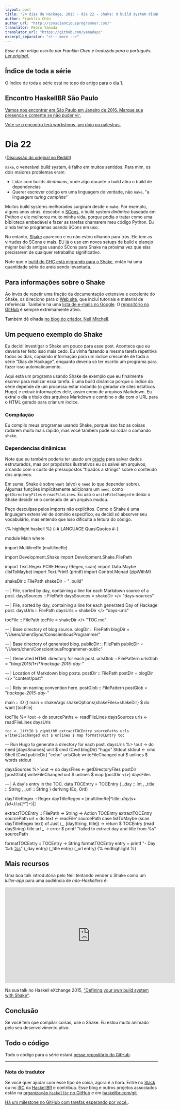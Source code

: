 ```yaml
---
layout: post
title: "24 dias de Hackage, 2015 - dia 22 - Shake: O build system dinâmico"
author: Franklin Chen
author_url: "http://conscientiousprogrammer.com/"
translator: Pedro Yamada
translator_url: "https://github.com/yamadapc"
excerpt_separator: "<!-- more -->"
---
```

_Esse é um artigo escrito por Franklin Chen e traduzido para o português.
[Ler original.](http://conscientiousprogrammer.com/blog/2015/12/22/24-days-of-hackage-2015-day-22-shake-the-dynamic-build-system/)_

## Índice de toda a série
O índice de toda a série está no topo do artigo para o [dia 1](/2015/12/08/aperitivos-de-haskell-24-dias-de-hackage-2015-dia-1-introducao-e-stack.html).

## Encontro HaskellBR São Paulo
[Vamos nos encontrar em São Paulo em Janeiro de 2016. Marque sua presença e comente se não puder vir.](http://www.meetup.com/haskellbr-sp/events/227526368/)

[Vote se o encontro terá workshops, um dojo ou palestras.](https://plus.google.com/+DanielYokomizo/posts/bM1C5HRLcR4)

# Dia 22
([Discussão do original no Reddit](https://www.reddit.com/r/haskell/comments/3xu80o/24_days_of_hackage_2015_day_22_shake_the_dynamic/))

`make`, o venerável build system, é falho em muitos sentidos. Para mim,
os dois maiores problemas eram:

- Lidar com builds *dinâmicas*, onde algo durante o build atira o build de
  dependencias
- Querer escrever código em uma linguagem de verdade, não
  `make`, "a linguagem _turing complete_"

Muitos build systems melhorados surgiram desde o `make`. Por exemplo, alguns
anos atrás, descobri o [SCons](http://www.scons.org/), o build system
*dinâmico* baseado em Python e ele melhorou muito minha vida, porque podia o
tratar como uma biblioteca embedável e fazer as tarefas chamarem meu código
Python. Eu ainda tenho programas usando SCons em uso.

<!-- more -->

No entanto, [Shake](http://shakebuild.com/) apareceu e eu não estou olhando
para trás. Ele tem as virtudes do SCons e mais. EU já o uso em novos setups de
build e planejo migrar builds antigas usando SCons para Shake na próxima vez
que elas precisarem de qualquer retrabalho significativo.

Note que o
[build do GHC está migrando para o Shake](https://ghc.haskell.org/trac/ghc/wiki/Building/Shake),
então há uma quantidade séria de areia sendo levantada.

## Para informações sobre o Shake

Ao invés de repetir uma fração da documentação extensiva e excelente do Shake,
os direciono para o
[Web site](http://shakebuild.com/), que incluí tutoriais e material de
referência. Também há uma
[lista de e-mails no Google](https://groups.google.com/forum/?fromgroups#!forum/shake-build-system).
O [repositório no GitHub](https://github.com/ndmitchell/shake)
é sempre extremamente ativo.

Também dê olhada
[no blog do criador, Neil Mitchell](http://neilmitchell.blogspot.com/).

## Um pequeno exemplo do Shake
Eu decidi investigar o Shake um pouco para esse post. Acontece que eu deveria
ter feito isso mais cedo. Eu vinha fazendo a mesma tarefa repetitiva todos os
dias, copiando informação para um índice crescente de toda a série "Dias de
Hackage", enquanto deveria só ter escrito um programa para fazer isso
automaticamente.

Aqui está um programa usando Shake de exemplo que eu finalmente escrevi para
realizar essa tarefa. É uma build dinâmica porque o índice da série depende de
um processo estar rodando (o gerador de sites estáticos Hugo) e extrair
informações dele, assim como de arquivos Markdown. Eu extraí o dia e título dos
arquivos Markdown e combino o dia com o URL para o HTML gerado para criar um
índice.

### Compilação
Eu compilo meus programas usando Shake, porque isso faz as coisas rodarem muito
mais rápido, mas você também pode só rodar o comando `shake`.

### Dependencias dinâmicas
Note que eu também poderia ter usado um
[oracle](https://hackage.haskell.org/package/shake-0.15.5/docs/Development-Shake.html#g:11)
para salvar dados estruturados, mas por propósitos ilustrativos eu os salvei em
arquivos, arcando com o custo de pressupostos "tipados a strings" sobre o
conteúdo dos arquivos.

Em suma, Shake é sobre `want` (alvo) e `need` (o que depender sobre). Algumas
funções implícitamente adicionam um `need`, como `getDirectoryFiles` e
`readFileLines`. Eu uso o `writeFileChanged` e deixo o Shake decidir se o
conteúdo de um arquivo mudou.

Peço desculpas pelos imports não explícitos. Como o Shake é uma linguagem
extensível de domínio específico, eu decidi só absorver seu vocabulário, mas
entendo que isso dificulta a leitura do código.

{% highlight haskell %}
{-# LANGUAGE QuasiQuotes #-}

module Main where

import MultilineRe (multilineRe)

import Development.Shake
import Development.Shake.FilePath

import Text.Regex.PCRE.Heavy (Regex, scan)
import Data.Maybe (listToMaybe)
import Text.Printf (printf)
import Control.Monad (zipWithM)

shakeDir :: FilePath
shakeDir = "_build"

-- | File, sorted by day, containing a line for each Markdown source of a post.
daysSources :: FilePath
daysSources = shakeDir </> "days-sources"

-- | File, sorted by day, containing a line for each generated Day of Hackage post.
daysUrls :: FilePath
daysUrls = shakeDir </> "days-urls"

tocFile :: FilePath
tocFile = shakeDir </> "TOC.md"

-- | Base directory of blog source.
blogDir :: FilePath
blogDir = "/Users/chen/Sync/ConscientiousProgrammer"

-- | Base directory of generated blog.
publicDir :: FilePath
publicDir = "/Users/chen/ConscientiousProgrammer-public"

-- | Generated HTML directory for each post.
urlsGlob :: FilePattern
urlsGlob = "blog/2015/1*/*/*hackage-2015-day-*"

-- | Location of Markdown blog posts.
postDir :: FilePath
postDir = blogDir </> "content/post"

-- | Rely on naming convention here.
postGlob :: FilePattern
postGlob = "*hackage-2015-day-*"

main :: IO ()
main = shakeArgs shakeOptions{shakeFiles=shakeDir} $ do
  want [tocFile]

  tocFile %> \out -> do
    sourcePaths <- readFileLines daysSources
    urls <- readFileLines daysUrls

    toc <- liftIO $ zipWithM extractTOCEntry sourcePaths urls
    writeFileChanged out $ unlines $ map formatTOCEntry toc

  -- Run Hugo to generate a directory for each post.
  daysUrls %> \out -> do
    need [daysSources]
    unit $ cmd (Cwd blogDir) "hugo"
    Stdout stdout <- cmd Shell (Cwd publicDir) "echo" urlsGlob
    writeFileChanged out $ unlines $ words stdout

  daysSources %> \out -> do
    daysFiles <- getDirectoryFiles postDir [postGlob]
    writeFileChanged out $ unlines $ map (postDir </>) daysFiles

-- | A day's entry in the TOC.
data TOCEntry =
  TOCEntry { _day :: Int
           , _title :: String
           , _url :: String
           }
  deriving (Eq, Ord)

dayTitleRegex :: Regex
dayTitleRegex = [multilineRe|^title:.*day\s+(\d+):\s*([^"]+)|]

extractTOCEntry :: FilePath -> String -> Action TOCEntry
extractTOCEntry sourcePath url = do
  text <- readFile' sourcePath
  case listToMaybe (scan dayTitleRegex text) of
    Just (_, [dayString, title]) ->
      return $ TOCEntry (read dayString) title url
    _ ->
      error $ printf "failed to extract day and title from %s" sourcePath

formatTOCEntry :: TOCEntry -> String
formatTOCEntry entry =
  printf "- Day %d: [%s](/%s/)" (_day entry) (_title entry) (_url entry)
{% endhighlight %}

## Mais recursos
Uma boa talk introdutória pelo Neil tentando vender o Shake como um
_killer-app_ para uma audiência de _não-Haskellers_ é:


<iframe width="560" height="315" src="https://www.youtube.com/embed/iFZQyLMrkn4" frameborder="0" allowfullscreen></iframe>

Na sua talk no Haskell eXchange 2015,
["Defining your own build system with Shake"](http://neilmitchell.blogspot.com/2015/10/defining-your-own-shake-build-system.html).

## Conclusão
Se você tem que compilar coisas, use o Shake. Eu estou muito animado pelo seu
desenvolvimento ativo.

## Todo o código
Todo o código para a série estará [nesse repositório do GitHub](https://github.com/FranklinChen/twenty-four-days2015-of-hackage).

- - -

### Nota do tradutor
Se você quer ajudar com esse tipo de coisa, agora é a hora. Entre no
[Slack](http://slack.haskellbr.com/) ou no
[IRC](http://irc.lc/freenode/haskell-br) da [HaskellBR](http://haskellbr.com/) e
contribua. Esse blog e outros projetos associados estão na
[organização `haskellbr` no GitHub](https://github.com/haskellbr) e em
[haskellbr.com/git](http://haskellbr.com/git).

[Há um milestone no GitHub com tarefas esperando por você.](https://github.com/haskellbr/blog/milestones/24%20dias%20de%20Hackage%202015).
